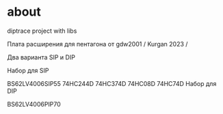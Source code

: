 # about
diptrace project with libs

Плата расширения для пентагона от gdw2001 / Kurgan 2023 /


Два варианта SIP и DIP

Набор для SIP

BS62LV4006SIP55
74HC244D
74HC374D
74HC08D
74HC74D
Набор для DIP

BS62LV4006PIP70
